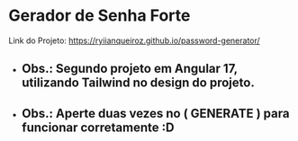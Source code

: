 # Gerador de Senha Forte

Link do Projeto: https://ryiianqueiroz.github.io/password-generator/

- ## Obs.: Segundo projeto em Angular 17, utilizando Tailwind no design do projeto.
- ## Obs.: Aperte duas vezes no ( GENERATE ) para funcionar corretamente :D
